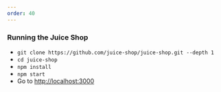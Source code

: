 ```yaml
---
order: 40
---
```


### Running the Juice Shop

- `git clone https://github.com/juice-shop/juice-shop.git --depth 1`
- `cd juice-shop`
- `npm install`
- `npm start`
- Go to [http://localhost:3000](http://localhost:3000)
